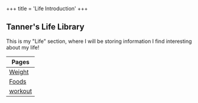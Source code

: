 +++
title = 'Life Introduction'
+++

## Tanner's Life Library

This is my "Life" section, where I will be storing information I find interesting about my life! 

| Pages                   | 
| -----------             | 
| [Weight](/weight/)| 
| [Foods](/food/)| 
| [workout](/workout/)| 
